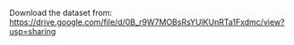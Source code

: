 Download the dataset from: https://drive.google.com/file/d/0B_r9W7MOBsRsYUlKUnRTa1Fxdmc/view?usp=sharing
